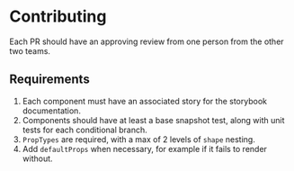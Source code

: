 # Contributing

Each PR should have an approving review from one person from the other two teams.

## Requirements

1. Each component must have an associated story for the storybook documentation.
2. Components should have at least a base snapshot test, along with unit tests for each conditional branch.
3. `PropTypes` are required, with a max of 2 levels of `shape` nesting.
4. Add `defaultProps` when necessary, for example if it fails to render without.
